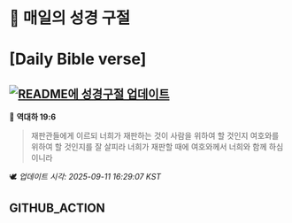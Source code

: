 # 🙏 매일의 성경 구절
# [Daily Bible verse]
## [![README에 성경구절 업데이트](https://github.com/DONGSUKA/first_test/actions/workflows/update-readme-bible.yml/badge.svg)](https://github.com/DONGSUKA/first_test/actions/workflows/update-readme-bible.yml)
<!-- START_BIBLE_VERSE -->
📖 **역대하 19:6**
> 재판관들에게 이르되 너희가 재판하는 것이 사람을 위하여 할 것인지 여호와를 위하여 할 것인지를 잘 살피라 너희가 재판할 때에 여호와께서 너희와 함께 하심이니라

🕊️ _업데이트 시각: 2025-09-11 16:29:07 KST_
  <!-- END_BIBLE_VERSE -->
## GITHUB_ACTION
